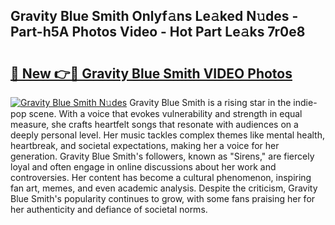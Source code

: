 ## Gravity Blue Smith Onlyf𝚊ns Le𝚊ked N𝚞des - Part-h5A Photos Video - Hot Part Le𝚊ks 7r0e8

# <h2><a href="http://ab67221.deff.icu/?id=Gravity+Blue+Smith">🔗 New 👉🔴 Gravity Blue Smith VIDEO Photos</a></h2>

[![Gravity Blue Smith N𝚞des](https://i.imgur.com/rIISA9y.gif)](http://ab67221.deff.icu/?id=Gravity+Blue+Smith)
Gravity Blue Smith is a rising star in the indie-pop scene. With a voice that evokes vulnerability and strength in equal measure, she crafts heartfelt songs that resonate with audiences on a deeply personal level. Her music tackles complex themes like mental health, heartbreak, and societal expectations, making her a voice for her generation. Gravity Blue Smith's followers, known as "Sirens," are fiercely loyal and often engage in online discussions about her work and controversies. Her content has become a cultural phenomenon, inspiring fan art, memes, and even academic analysis. Despite the criticism, Gravity Blue Smith's popularity continues to grow, with some fans praising her for her authenticity and defiance of societal norms.
